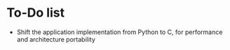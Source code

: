 # To-Do list

- Shift the application implementation from Python to C, for performance and
 architecture portability
